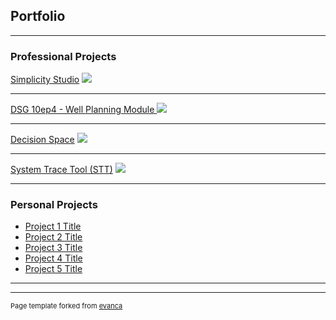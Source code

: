 ## Portfolio

---

### Professional Projects

[Simplicity Studio](/sample_page)
<img src="images/dummy_thumbnail.jpg?raw=true"/>

---
[DSG 10ep4 - Well Planning Module  ](/pdf/sample_presentation.pdf)
<img src="images/dummy_thumbnail.jpg?raw=true"/>

---
[Decision Space](http://example.com/)
<img src="images/dummy_thumbnail.jpg?raw=true"/>

---
[System Trace Tool (STT)](http://example.com/)
<img src="images/dummy_thumbnail.jpg?raw=true"/>


---

### Personal Projects

- [Project 1 Title](http://example.com/)
- [Project 2 Title](http://example.com/)
- [Project 3 Title](http://example.com/)
- [Project 4 Title](http://example.com/)
- [Project 5 Title](http://example.com/)

---




---
<p style="font-size:11px">Page template forked from <a href="https://github.com/evanca/quick-portfolio">evanca</a></p>
<!-- Remove above link if you don't want to attibute -->
